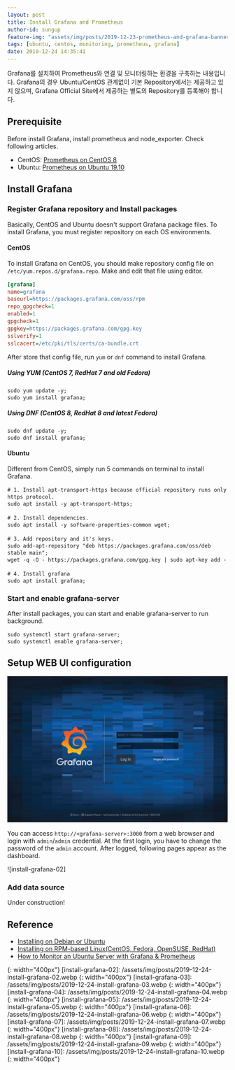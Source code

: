 ```yaml
---
layout: post
title: Install Grafana and Prometheus 
author-id: sungup
feature-img: "assets/img/posts/2019-12-23-prometheus-and-grafana-banner.jpeg"
tags: [ubuntu, centos, monitoring, prometheus, grafana]
date: 2019-12-24 14:35:41
---
```


Grafana를 설치하여 Prometheus와 연결 및 모니터링하는 환경을 구축하는 내용입니다. Grafana의 경우 Ubuntu/CentOS
관계없이 기본 Repository에서는 제공하고 있지 않으며, Grafana Official Site에서 제공하는 별도의 Repository를
등록해야 합니다.

## Prerequisite

Before install Grafana, install prometheus and node_exporter. Check following
articles.

- CentOS: [Prometheus on CentOS 8](/2019/12/23/Prometheus-on-CentOS8.html)
- Ubuntu: [Prometheus on Ubuntu 19.10](/2019/12/24/Prometheus-on-Ubuntu19.10.html)

## Install Grafana

### Register Grafana repository and Install packages

Basically, CentOS and Ubuntu doesn't support Grafana package files. To install
Grafana, you must register repository on each OS environments.

#### CentOS

To install Grafana on CentOS, you should make repository config file on
`/etc/yum.repos.d/grafana.repo`. Make and edit that file using editor.

```ini
[grafana]
name=grafana
baseurl=https://packages.grafana.com/oss/rpm
repo_gpgcheck=1
enabled=1
gpgcheck=1
gpgkey=https://packages.grafana.com/gpg.key
sslverify=1
sslcacert=/etc/pki/tls/certs/ca-bundle.crt
```

After store that config file, run `yum` or `dnf` command to install Grafana.

##### Using YUM (CentOS 7, RedHat 7 and old Fedora)

```shell
sudo yum update -y;
sudo yum install grafana;
```

##### Using DNF (CentOS 8, RedHat 8 and latest Fedora)

```shell
sudo dnf update -y;
sudo dnf install grafana;
```

#### Ubuntu

Different from CentOS, simply run 5 commands on terminal to install Grafana.

```shell
# 1. Install apt-transport-https because official repository runs only https protocol.
sudo apt install -y apt-transport-https;

# 2. Install dependencies.
sudo apt install -y software-properties-common wget;

# 3. Add repository and it's keys.
sudo add-apt-repository "deb https://packages.grafana.com/oss/deb stable main";
wget -q -O - https://packages.grafana.com/gpg.key | sudo apt-key add -

# 4. Install grafana
sudo apt install grafana;
```

### Start and enable grafana-server

After install packages, you can start and enable grafana-server to run
background.

```shell
sudo systemctl start grafana-server;
sudo systemctl enable grafana-server;
```

## Setup WEB UI configuration

![install-grafana-01]

You can access `http://<grafana-server>:3000` from a web browser and login with
`admin`/`admin` credential. At the first login, you have to change the password
of the `admin` account. After logged, following pages appear as the dashboard.

![install-grafana-02]

### Add data source

Under construction!

## Reference

- [Installing on Debian or Ubuntu](https://grafana.com/docs/grafana/latest/installation/debian/)
- [Installing on RPM-based Linux(CentOS, Fedora, OpenSUSE, RedHat)](https://grafana.com/docs/grafana/latest/installation/rpm/)
- [How to Monitor an Ubuntu Server with Grafana & Prometheus](https://oastic.com/how-to-monitor-an-ubuntu-server-with-grafana-prometheus/)

[install-grafana-01]: /assets/img/posts/2019-12-24-install-grafana-01.webp 
{: width="400px"}
[install-grafana-02]: /assets/img/posts/2019-12-24-install-grafana-02.webp 
{: width="400px"}
[install-grafana-03]: /assets/img/posts/2019-12-24-install-grafana-03.webp 
{: width="400px"}
[install-grafana-04]: /assets/img/posts/2019-12-24-install-grafana-04.webp {: width="400px"}
[install-grafana-05]: /assets/img/posts/2019-12-24-install-grafana-05.webp {: width="400px"}
[install-grafana-06]: /assets/img/posts/2019-12-24-install-grafana-06.webp {: width="400px"}
[install-grafana-07]: /assets/img/posts/2019-12-24-install-grafana-07.webp {: width="400px"}
[install-grafana-08]: /assets/img/posts/2019-12-24-install-grafana-08.webp {: width="400px"}
[install-grafana-09]: /assets/img/posts/2019-12-24-install-grafana-09.webp {: width="400px"}
[install-grafana-10]: /assets/img/posts/2019-12-24-install-grafana-10.webp {: width="400px"}
